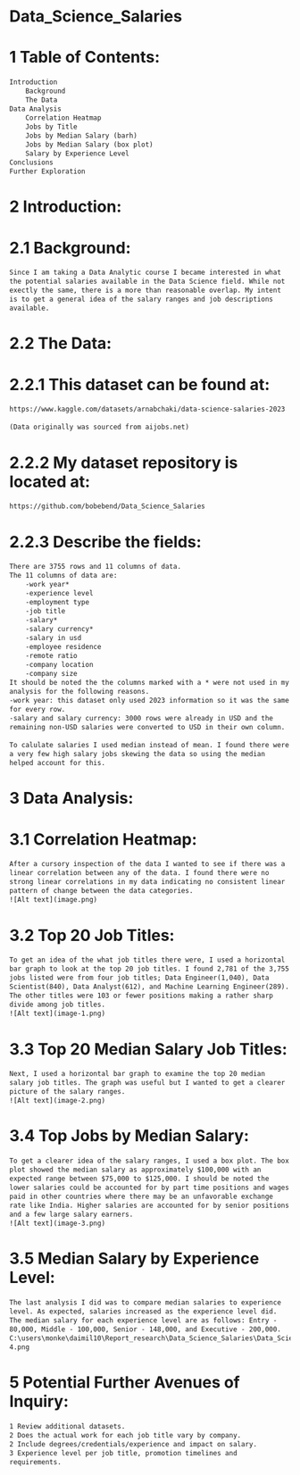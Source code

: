 # Data_Science_Salaries
# 1 Table of Contents:
    Introduction
        Background
        The Data
    Data Analysis
        Correlation Heatmap
        Jobs by Title
        Jobs by Median Salary (barh)
        Jobs by Median Salary (box plot)
        Salary by Experience Level
    Conclusions
    Further Exploration

# 2 Introduction:
# 2.1 Background:
    Since I am taking a Data Analytic course I became interested in what the potential salaries available in the Data Science field. While not exectly the same, there is a more than reasonable overlap. My intent is to get a general idea of the salary ranges and job descriptions available. 

# 2.2 The Data:
# 2.2.1 This dataset can be found at:
    https://www.kaggle.com/datasets/arnabchaki/data-science-salaries-2023

    (Data originally was sourced from aijobs.net)

# 2.2.2 My dataset repository is located at:
    https://github.com/bobebend/Data_Science_Salaries

# 2.2.3 Describe the fields:
    There are 3755 rows and 11 columns of data.
    The 11 columns of data are:
        -work year*
        -experience level
        -employment type
        -job title
        -salary*
        -salary currency*
        -salary in usd
        -employee residence
        -remote ratio
        -company location
        -company size
    It should be noted the the columns marked with a * were not used in my analysis for the following reasons.
    -work year: this dataset only used 2023 information so it was the same for every row.
    -salary and salary currency: 3000 rows were already in USD and the remaining non-USD salaries were converted to USD in their own column.

    To calulate salaries I used median instead of mean. I found there were a very few high salary jobs skewing the data so using the median helped account for this. 
    
# 3 Data Analysis:
# 3.1 Correlation Heatmap:
    After a cursory inspection of the data I wanted to see if there was a linear correlation between any of the data. I found there were no strong linear correlations in my data indicating no consistent linear pattern of change between the data categories.
    ![Alt text](image.png)

# 3.2 Top 20 Job Titles:
    To get an idea of the what job titles there were, I used a horizontal bar graph to look at the top 20 job titles. I found 2,781 of the 3,755 jobs listed were from four job titles; Data Engineer(1,040), Data Scientist(840), Data Analyst(612), and Machine Learning Engineer(289). The other titles were 103 or fewer positions making a rather sharp divide among job titles.
    ![Alt text](image-1.png)

# 3.3 Top 20 Median Salary Job Titles:
    Next, I used a horizontal bar graph to examine the top 20 median salary job titles. The graph was useful but I wanted to get a clearer picture of the salary ranges.
    ![Alt text](image-2.png)

# 3.4 Top Jobs by Median Salary:
    To get a clearer idea of the salary ranges, I used a box plot. The box plot showed the median salary as approximately $100,000 with an expected range between $75,000 to $125,000. I should be noted the lower salaries could be accounted for by part time positions and wages paid in other countries where there may be an unfavorable exchange rate like India. Higher salaries are accounted for by senior positions and a few large salary earners.
    ![Alt text](image-3.png)

# 3.5 Median Salary by Experience Level:
    The last analysis I did was to compare median salaries to experience level. As expected, salaries increased as the experience level did. The median salary for each experience level are as follows: Entry - 80,000, Middle - 100,000, Senior - 148,000, and Executive - 200,000.
    C:\users\monke\daimil10\Report_research\Data_Science_Salaries\Data_Science_Salaries\image-4.png

# 5 Potential Further Avenues of Inquiry:
    1 Review additional datasets. 
    2 Does the actual work for each job title vary by company.
    2 Include degrees/credentials/experience and impact on salary.
    3 Experience level per job title, promotion timelines and requirements.


